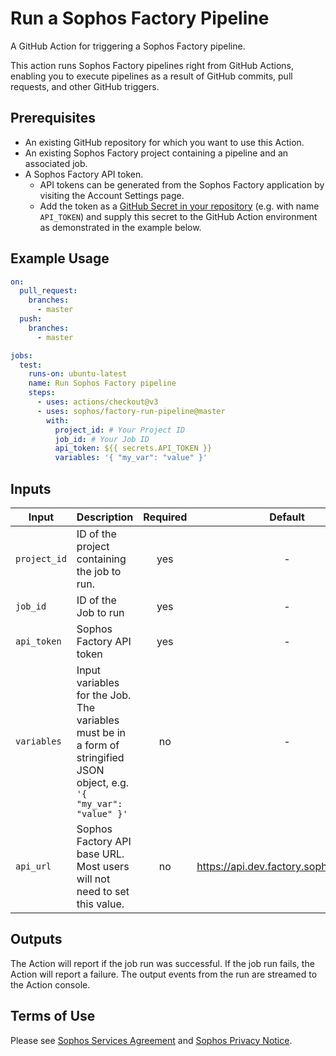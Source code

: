 # Run a Sophos Factory Pipeline

A GitHub Action for triggering a Sophos Factory pipeline.

This action runs Sophos Factory pipelines right from GitHub Actions, enabling you to execute pipelines as a result of GitHub commits, pull requests, and other GitHub triggers.

## Prerequisites

* An existing GitHub repository for which you want to use this Action.
* An existing Sophos Factory project containing a pipeline and an associated job.
* A Sophos Factory API token.
    * API tokens can be generated from the Sophos Factory application by visiting the Account Settings page.
    * Add the token as a [GitHub Secret in your repository](https://docs.github.com/en/actions/security-guides/encrypted-secrets#creating-encrypted-secrets-for-a-repository) (e.g. with name `API_TOKEN`) and supply this secret to the GitHub Action environment as demonstrated in the example below.

## Example Usage

```yaml
on:
  pull_request:
    branches:
      - master
  push:
    branches:
      - master

jobs:
  test:
    runs-on: ubuntu-latest
    name: Run Sophos Factory pipeline
    steps:
      - uses: actions/checkout@v3
      - uses: sophos/factory-run-pipeline@master
        with:
          project_id: # Your Project ID
          job_id: # Your Job ID
          api_token: ${{ secrets.API_TOKEN }}
          variables: '{ "my_var": "value" }'
```

## Inputs

| Input        | Description                                                                                                             | Required |                Default                |
| ------------ | ----------------------------------------------------------------------------------------------------------------------- | :------: | :-----------------------------------: |
| `project_id` | ID of the project containing the job to run.                                                                            |   yes    |                   -                   |
| `job_id`     | ID of the Job to run                                                                                                    |   yes    |                   -                   |
| `api_token`  | Sophos Factory API token                                                                                                |   yes    |                   -                   |
| `variables`  | Input variables for the Job. The variables must be in a form of stringified JSON object, e.g. `'{ "my_var": "value" }'` |    no    |                   -                   |
| `api_url`    | Sophos Factory API base URL. Most users will not need to set this value.                                                |    no    | https://api.dev.factory.sophos.com/v1 |

## Outputs

The Action will report if the job run was successful. If the job run fails, the Action will report a failure. The output events from the run are streamed to the Action console.

## Terms of Use

Please see [Sophos Services Agreement](https://www.sophos.com/en-us/legal/sophos-services-agreement.aspx) and [Sophos Privacy Notice](https://www.sophos.com/en-us/legal/sophos-group-privacy-notice.aspx).

